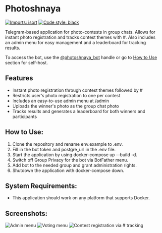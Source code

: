 # Photoshnaya

[![Imports: isort](https://img.shields.io/badge/%20imports-isort-%231674b1?style=flat&labelColor=ef8336)](https://pycqa.github.io/isort/)
[![Code style: black](https://img.shields.io/badge/code%20style-black-000000.svg)](https://github.com/psf/black)


Telegram-based application for photo-contests in group chats. Allows for instant photo registration and tracks contest themes with #. Also includes an admin menu for easy management and a leaderboard for tracking results.

To access the bot, use the [@photoshnaya_bot](t.me/photoshnaya_bot) handle or go to [How to Use](#how-to-use) section for self-host.


## Features

-  Instant photo registration through contest themes followed by #
-  Restricts user's photo registration to one per contest
-  Includes an easy-to-use admin menu at /admin
-  Uploads the winner's photo as the group chat photo
-  Tracks results and generates a leaderboard for both winners and participants

## How to Use:

   1) Clone the repository and rename env.example to .env.
   2) Fill in the bot token and postgre_url in the .env file.
   3) Start the application by using docker-compose up --build -d.
   4) Switch off Group Privacy for the bot via BotFather menu.
   5) Add bot to the needed group and grant administration rights.
   6) Shutdown the application with docker-compose down.

## System Requirements:

- This application should work on any platform that supports Docker.

## Screenshots:

![Admin menu](screenshots/admin_menu1.png "Admin menu")
![Voting menu](screenshots/vote.png "Voting menu")
![Contest registration via # tracking](screenshots/photo_accepted.png "Confirmation message")
